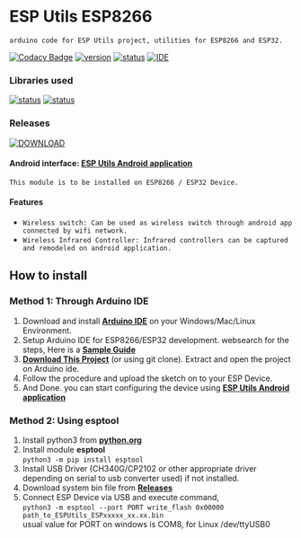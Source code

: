 # ESP Utils ESP8266 
`arduino code for ESP Utils project, utilities for ESP8266 and ESP32.`

[![Codacy Badge](https://app.codacy.com/project/badge/Grade/9f2e4183d2a341398ac1fc88ed7a0788)](https://www.codacy.com/gh/meudayhegde/ESPUtils_ESP8266/dashboard?utm_source=github.com&amp;utm_medium=referral&amp;utm_content=meudayhegde/ESPUtils_ESP8266&amp;utm_campaign=Badge_Grade) 
[![version](https://img.shields.io/badge/version-1.1.0-blue.svg)](https://github.com/meudayhegde/ESPUtils_ESP8266)
[![status](https://img.shields.io/badge/status-alpha-gold.svg)](https://github.com/meudayhegde/ESPUtils_ESP8266)
[![IDE](https://img.shields.io/badge/developed_in-Arduino_IDE-cyan.svg)](https://www.arduino.cc/en/software)

### Libraries used
[![status](https://img.shields.io/badge/ArduinoJson-6.20.0-blue.svg)](https://arduinojson.org/v6/doc/)
[![status](https://img.shields.io/badge/IRremoteESP8266-2.8.4-blue.svg)](https://github.com/crankyoldgit/IRremoteESP8266)

### Releases
[![DOWNLOAD](https://img.shields.io/badge/Downloads-1.1.0_alpha-darkgreen.svg)](https://github.com/meudayhegde/ESPUtils_ESP8266/releases/tag/release-1.1.0-alpha)

#### Android interface: [ESP Utils Android application](https://github.com/meudayhegde/ESPUtils_android)

`This module is to be installed on ESP8266 / ESP32 Device.`
#### Features
- `Wireless switch: Can be used as wireless switch through android app connected by wifi network.`
- `Wireless Infrared Controller: Infrared controllers can be captured and remodeled on android application.`

## How to install
### Method 1: Through Arduino IDE
1. Download and install [**Arduino IDE**](https://www.arduino.cc/en/software) on your Windows/Mac/Linux Environment.
2. Setup Arduino IDE for ESP8266/ESP32 development. websearch for the steps, Here is a [**Sample Guide**](https://randomnerdtutorials.com/installing-the-esp32-board-in-arduino-ide-windows-instructions/)
3. [**Download This Project**](https://github.com/meudayhegde/ESPUtils_ESP8266.git) (or using git clone). Extract and open the project on Arduino ide.
4. Follow the procedure and upload the sketch on to your ESP Device.
5. And Done. you can start configuring the device using [**ESP Utils Android application**](https://github.com/meudayhegde/ESPUtils_android)
### Method 2: Using esptool
1. Install python3 from <b>[python.org](https://www.python.org/downloads)</b>
2. Install module <b>esptool</b><br>```python3 -m pip install esptool```
3. Install USB Driver (CH340G/CP2102 or other appropriate driver depending on serial to usb converter used) if not installed.
4. Download system bin file from <b>[Releases](https://github.com/meudayhegde/ESPUtils_ESP8266/releases)</b>
5. Connect ESP Device via USB and execute command, <br>
```python3 -m esptool --port PORT write_flash 0x00000 path_to_ESPUtils_ESPxxxxx_xx.xx.bin``` <br> usual value for PORT on windows is COM8, for Linux /dev/ttyUSB0

